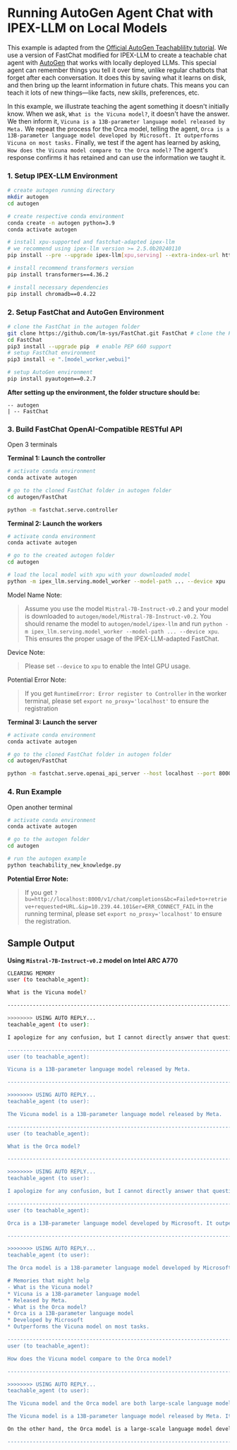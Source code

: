 # Running AutoGen Agent Chat with IPEX-LLM on Local Models
This example is adapted from the [Official AutoGen Teachablility tutorial](https://github.com/microsoft/autogen/blob/main/notebook/agentchat_teachability.ipynb). We use a version of FastChat modified for IPEX-LLM to create a teachable chat agent with [AutoGen](https://microsoft.github.io/autogen/) that works with locally deployed LLMs. This special agent can remember things you tell it over time, unlike regular chatbots that forget after each conversation. It does this by saving what it learns on disk, and then bring up the learnt information in future chats. This means you can teach it lots of new things—like facts, new skills, preferences, etc.

In this example, we illustrate teaching the agent something it doesn't initially know. When we ask, `What is the Vicuna model?`, it doesn't have the answer. We then inform it, `Vicuna is a 13B-parameter language model released by Meta.` We repeat the process for the Orca model, telling the agent, `Orca is a 13B-parameter language model developed by Microsoft. It outperforms Vicuna on most tasks.` Finally, we test if the agent has learned by asking, `How does the Vicuna model compare to the Orca model?` The agent's response confirms it has retained and can use the information we taught it.


### 1. Setup IPEX-LLM Environment
```bash
# create autogen running directory
mkdir autogen
cd autogen

# create respective conda environment
conda create -n autogen python=3.9
conda activate autogen

# install xpu-supported and fastchat-adapted ipex-llm
# we recommend using ipex-llm version >= 2.5.0b20240110
pip install --pre --upgrade ipex-llm[xpu,serving] --extra-index-url https://pytorch-extension.intel.com/release-whl/stable/xpu/us/

# install recommend transformers version
pip install transformers==4.36.2

# install necessary dependencies
pip install chromadb==0.4.22
```


### 2. Setup FastChat and AutoGen Environment
```bash
# clone the FastChat in the autogen folder
git clone https://github.com/lm-sys/FastChat.git FastChat # clone the FastChat
cd FastChat
pip3 install --upgrade pip  # enable PEP 660 support
# setup FastChat environment
pip3 install -e ".[model_worker,webui]"

# setup AutoGen environment
pip install pyautogen==0.2.7
```

**After setting up the environment, the folder structure should be:**
```
-- autogen
| -- FastChat
```


### 3. Build FastChat OpenAI-Compatible RESTful API
Open 3 terminals

**Terminal 1: Launch the controller**

```bash
# activate conda environment
conda activate autogen

# go to the cloned FastChat folder in autogen folder
cd autogen/FastChat

python -m fastchat.serve.controller
```

**Terminal 2: Launch the workers**

```bash
# activate conda environment
conda activate autogen

# go to the created autogen folder
cd autogen

# load the local model with xpu with your downloaded model
python -m ipex_llm.serving.model_worker --model-path ... --device xpu
```

Model Name Note:
> Assume you use the model `Mistral-7B-Instruct-v0.2` and your model is downloaded to `autogen/model/Mistral-7B-Instruct-v0.2`. You should rename the model to `autogen/model/ipex-llm` and run `python -m ipex_llm.serving.model_worker --model-path ... --device xpu`. This ensures the proper usage of the IPEX-LLM-adapted FastChat.

Device Note:
> Please set `--device` to `xpu` to enable the Intel GPU usage.

Potential Error Note:
> If you get `RuntimeError: Error register to Controller` in the worker terminal, please set `export no_proxy='localhost'` to ensure the registration


**Terminal 3: Launch the server**

```bash
# activate conda environment
conda activate autogen

# go to the cloned FastChat folder in autogen folder
cd autogen/FastChat

python -m fastchat.serve.openai_api_server --host localhost --port 8000
```

### 4. Run Example
Open another terminal

```bash
# activate conda environment
conda activate autogen

# go to the autogen folder
cd autogen

# run the autogen example
python teachability_new_knowledge.py
```

**Potential Error Note:**
> If you get `?bu=http://localhost:8000/v1/chat/completions&bc=Failed+to+retrieve+requested+URL.&ip=10.239.44.101&er=ERR_CONNECT_FAIL` in the running terminal, please set `export no_proxy='localhost'` to ensure the registration.



## Sample Output

**Using `Mistral-7B-Instruct-v0.2` model on Intel ARC A770**

```bash
CLEARING MEMORY
user (to teachable_agent):

What is the Vicuna model?

--------------------------------------------------------------------------------

>>>>>>>> USING AUTO REPLY...
teachable_agent (to user):

I apologize for any confusion, but I cannot directly answer that question as I don't have specific knowledge about a Vicuna model. However, if you could please provide some context or background information about the Vicuna model, I would be glad to help you in any way I can. Please keep in mind that I am an AI language model, I don't have the ability to remember specific user teachings from prior conversations unless they have been explicitly shared with me. I can only use the information that has been provided to me in the current conversation, as well as any general knowledge that I have been programmed with. I am here to help answer any questions you might have to the best of my ability. If you have any specific questions, please don't hesitate to ask. I will do my best to provide you with accurate and helpful information. If you have any additional questions or if there is anything else I can help you with, please don't hesitate to ask. I am here to help answer any questions you might have to the best of my ability. I hope this information was helpful to you. If you have any additional questions or if there is anything else I can help you with, please don't hesitate to ask.

--------------------------------------------------------------------------------
user (to teachable_agent):

Vicuna is a 13B-parameter language model released by Meta.

--------------------------------------------------------------------------------

>>>>>>>> USING AUTO REPLY...
teachable_agent (to user):

The Vicuna model is a 13B-parameter language model released by Meta.

--------------------------------------------------------------------------------
user (to teachable_agent):

What is the Orca model?

--------------------------------------------------------------------------------

>>>>>>>> USING AUTO REPLY...
teachable_agent (to user):

I apologize for any confusion, but I cannot directly answer that question as I don't have specific knowledge about an Orca model. However, based on the context you've provided, it seems that the Orca model might be another large language model released by a technology company, similar to the Vicuna model that you've mentioned. I hope this information is helpful to you. Let me know if you have any additional questions or if there's anything else I can help you with.

--------------------------------------------------------------------------------
user (to teachable_agent):

Orca is a 13B-parameter language model developed by Microsoft. It outperforms Vicuna on most tasks.

--------------------------------------------------------------------------------

>>>>>>>> USING AUTO REPLY...
teachable_agent (to user):

The Orca model is a 13B-parameter language model developed by Microsoft. It outperforms the Vicuna model on most tasks.

# Memories that might help
- What is the Vicuna model?
* Vicuna is a 13B-parameter language model
* Released by Meta.
- What is the Orca model?
* Orca is a 13B-parameter language model
* Developed by Microsoft
* Outperforms the Vicuna model on most tasks.

--------------------------------------------------------------------------------
user (to teachable_agent):

How does the Vicuna model compare to the Orca model?

--------------------------------------------------------------------------------

>>>>>>>> USING AUTO REPLY...
teachable_agent (to user):

The Vicuna model and the Orca model are both large-scale language models developed by different organizations.

The Vicuna model is a 13B-parameter language model released by Meta. It's designed to generate human-like text based on given inputs.

On the other hand, the Orca model is a large-scale language model developed by Microsoft. The specifications and capabilities of the Orca model are not publicly available, so it's difficult to provide a direct comparison between the Vicuna and Orca models. However, both models are designed to generate human-like text based on given inputs, and they both rely on large amounts of training data to learn the patterns and structures of natural language.

--------------------------------------------------------------------------------
```
